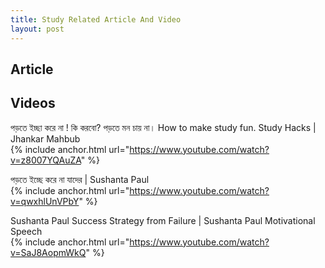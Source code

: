 ```yaml
---
title: Study Related Article And Video
layout: post
---
```


## Article 

## Videos    

পড়তে ইচ্ছা করে না ! কি করবো? পড়তে মন চায় না। How to make study fun. Study Hacks | Jhankar Mahbub        
{% include anchor.html url="https://www.youtube.com/watch?v=z8007YQAuZA" %}        

পড়তে ইচ্ছে করে না যাদের | Sushanta Paul        
{% include anchor.html url="https://www.youtube.com/watch?v=qwxhlUnVPbY" %}        

Sushanta Paul Success Strategy from Failure | Sushanta Paul Motivational Speech     
{% include anchor.html url="https://www.youtube.com/watch?v=SaJ8AopmWkQ" %}        






